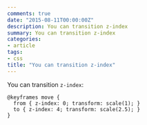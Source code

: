 ```yaml
---
comments: true
date: "2015-08-11T00:00:00Z"
description: You can transition z-index
summary: You can transition z-index
categories:
- article
tags:
- css
title: "You can transition z-index"
---
```


You can transition `z-index`:

```
@keyframes move {
  from { z-index: 0; transform: scale(1); }
  to { z-index: 4; transform: scale(2.5); }
}
```